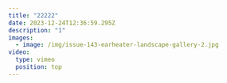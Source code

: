 ```yaml
---
title: "22222"
date: 2023-12-24T12:36:59.295Z
description: "1"
images:
  - image: /img/issue-143-earheater-landscape-gallery-2.jpg
video:
  type: vimeo
  position: top
---
```

